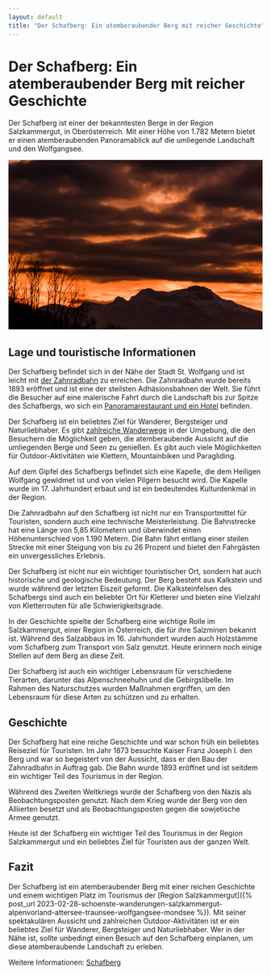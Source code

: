 ```yaml
---
layout: default
title: "Der Schafberg: Ein atemberaubender Berg mit reicher Geschichte"
---
```


# Der Schafberg: Ein atemberaubender Berg mit reicher Geschichte

Der Schafberg ist einer der bekanntesten Berge in der Region
Salzkammergut, in Oberösterreich. Mit einer Höhe von 1.782 Metern bietet
er einen atemberaubenden Panoramablick auf die umliegende Landschaft und
den Wolfgangsee.

![Der Schafberg im Sonnenuntergang](/assets/images/schafberg-im-sonnenuntergang.jpg "Der Schafberg im Sonnenuntergang")

## Lage und touristische Informationen

Der Schafberg befindet sich in der Nähe der Stadt St. Wolfgang und ist
leicht mit [der Zahnradbahn](https://de.wikipedia.org/wiki/Schafbergbahn "Schafbergbahn") zu erreichen. Die Zahnradbahn wurde bereits
1893 eröffnet und ist eine der steilsten Adhäsionsbahnen der Welt. Sie
führt die Besucher auf eine malerische Fahrt durch die Landschaft bis
zur Spitze des Schafbergs, wo sich ein [Panoramarestaurant und ein Hotel](https://schafberg.net/restaurant/ "Restaurant im Berghotel")
befinden.

Der Schafberg ist ein beliebtes Ziel für Wanderer, Bergsteiger und
Naturliebhaber. Es gibt [zahlreiche Wanderwege](https://www.komoot.de/highlight/1556402 "Schafberg Wander-Highlight") in der Umgebung, die den
Besuchern die Möglichkeit geben, die atemberaubende Aussicht auf die
umliegenden Berge und Seen zu genießen. Es gibt auch viele Möglichkeiten
für Outdoor-Aktivitäten wie Klettern, Mountainbiken und Paragliding.

Auf dem Gipfel des Schafbergs befindet sich eine Kapelle, die dem Heiligen Wolfgang gewidmet ist und von vielen Pilgern besucht wird. Die Kapelle wurde im 17. Jahrhundert erbaut und ist ein bedeutendes Kulturdenkmal in der Region.

Die Zahnradbahn auf den Schafberg ist nicht nur ein Transportmittel für Touristen, sondern auch eine technische Meisterleistung. Die Bahnstrecke hat eine Länge von 5,85 Kilometern und überwindet einen Höhenunterschied von 1.190 Metern. Die Bahn fährt entlang einer steilen Strecke mit einer Steigung von bis zu 26 Prozent und bietet den Fahrgästen ein unvergessliches Erlebnis.

Der Schafberg ist nicht nur ein wichtiger touristischer Ort, sondern hat auch historische und geologische Bedeutung. Der Berg besteht aus Kalkstein und wurde während der letzten Eiszeit geformt. Die Kalksteinfelsen des Schafbergs sind auch ein beliebter Ort für Kletterer und bieten eine Vielzahl von Kletterrouten für alle Schwierigkeitsgrade.

In der Geschichte spielte der Schafberg eine wichtige Rolle im Salzkammergut, einer Region in Österreich, die für ihre Salzminen bekannt ist. Während des Salzabbaus im 16. Jahrhundert wurden auch Holzstämme vom Schafberg zum Transport von Salz genutzt. Heute erinnern noch einige Stellen auf dem Berg an diese Zeit.

Der Schafberg ist auch ein wichtiger Lebensraum für verschiedene Tierarten, darunter das Alpenschneehuhn und die Gebirgslibelle. Im Rahmen des Naturschutzes wurden Maßnahmen ergriffen, um den Lebensraum für diese Arten zu schützen und zu erhalten.

## Geschichte

Der Schafberg hat eine reiche Geschichte und war schon früh ein
beliebtes Reiseziel für Touristen. Im Jahr 1873 besuchte Kaiser Franz
Joseph I. den Berg und war so begeistert von der Aussicht, dass er den
Bau der Zahnradbahn in Auftrag gab. Die Bahn wurde 1893 eröffnet und ist
seitdem ein wichtiger Teil des Tourismus in der Region.

Während des Zweiten Weltkriegs wurde der Schafberg von den Nazis als
Beobachtungsposten genutzt. Nach dem Krieg wurde der Berg von den
Alliierten besetzt und als Beobachtungsposten gegen die sowjetische
Armee genutzt.

Heute ist der Schafberg ein wichtiger Teil des Tourismus in der Region
Salzkammergut und ein beliebtes Ziel für Touristen aus der ganzen Welt.

## Fazit

Der Schafberg ist ein atemberaubender Berg mit einer reichen Geschichte
und einem wichtigen Platz im Tourismus der [Region Salzkammergut]({% post_url 2023-02-28-schoenste-wanderungen-salzkammergut-alpenvorland-attersee-traunsee-wolfgangsee-mondsee %}). Mit
seiner spektakulären Aussicht und zahlreichen Outdoor-Aktivitäten ist er
ein beliebtes Ziel für Wanderer, Bergsteiger und Naturliebhaber. Wer in
der Nähe ist, sollte unbedingt einen Besuch auf den Schafberg einplanen,
um diese atemberaubende Landschaft zu erleben.

Weitere Informationen: [Schafberg](https://www.salzkammergut.at/ausflugsziele/sehenswuerdigkeiten/schafberg.html)
